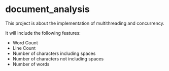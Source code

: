 # document_analysis

This project is about the implementation of multithreading and concurrency.

It will include the following features:

- Word Count
- Line Count
- Number of characters including spaces
- Number of characters not including spaces
- Number of words
